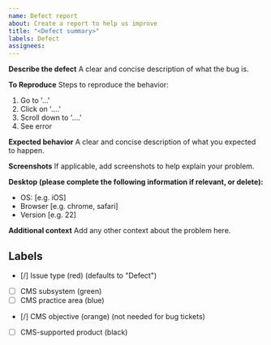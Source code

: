 ```yaml
---
name: Defect report
about: Create a report to help us improve
title: "<Defect summary>"
labels: Defect
assignees:
---
```

**Describe the defect**
A clear and concise description of what the bug is.

**To Reproduce**
Steps to reproduce the behavior:
1. Go to '...'
2. Click on '....'
3. Scroll down to '....'
4. See error

**Expected behavior**
A clear and concise description of what you expected to happen.

**Screenshots**
If applicable, add screenshots to help explain your problem.

**Desktop (please complete the following information if relevant, or delete):**
 - OS: [e.g. iOS]
 - Browser [e.g. chrome, safari]
 - Version [e.g. 22]

**Additional context**
Add any other context about the problem here.


## Labels
- [/] Issue type (red) (defaults to "Defect")
- [ ] CMS subsystem (green)
- [ ] CMS practice area (blue)
- [/] CMS objective (orange) (not needed for bug tickets)
- [ ] CMS-supported product (black)
